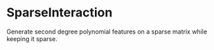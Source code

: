 # SparseInteraction
Generate second degree polynomial features on a sparse matrix while keeping it sparse.
